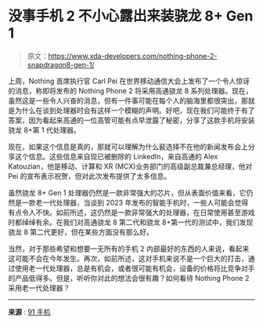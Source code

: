 # 没事手机 2 不小心露出来装骁龙 8+ Gen 1

> 原文：<https://www.xda-developers.com/nothing-phone-2-snapdragon8-gen-1/>

上周，Nothing 首席执行官 Carl Pei 在世界移动通信大会上发布了一个令人惊讶的消息，称即将发布的 Nothing Phone 2 将采用高通骁龙 8 系列处理器。现在，虽然这是一些令人兴奋的消息，但有一件事可能在每个人的脑海里都很突出，那就是为什么在谈到处理器时会有这样一个模糊的声明。好吧，现在我们可能终于有了答案，因为看起来高通的一位高管可能有点早泄露了秘密，分享了这款手机将安装骁龙 8+第 1 代处理器。

现在，如果这个信息是真的，那就可以理解为什么裴选择不在他的新闻发布会上分享这个信息。这些信息来自现已被删除的 LinkedIn，来自高通的 Alex Katouzian，他是移动、计算和 XR (MCX)业务部门的高级副总裁兼总经理，他对 Pei 的宣布表示祝贺，但对此次发布提供了太多信息。

虽然骁龙 8+ Gen 1 处理器仍然是一款非常强大的芯片，但从表面价值来看，它仍然是一款老一代处理器，当谈到 2023 年发布的智能手机时，一些人可能会觉得有点令人不快。如前所述，这仍然是一款非常强大的处理器，在日常使用甚至游戏时都绰绰有余。在我们对高通骁龙 8 第二代和骁龙 8+第一代的测试中，我们发现骁龙 8 第二代更好，但在某些方面没有那么好。

当然，对于那些希望和想要一无所有的手机 2 内部最好的东西的人来说，看起来这可能不会在今年发生。再次，如前所述，这对手机来说不是一个巨大的打击，通过使用老一代处理器，总是有机会，或者很可能有机会，设备的价格将比竞争对手的产品低得多。但是，听听你对此的想法会很有趣？如何看待 Nothing Phone 2 采用老一代处理器？

* * *

**来源** : [91 手机](https://www.91mobiles.com/hub/nothing-phone-2-chipset-acidentally-confirmed/)